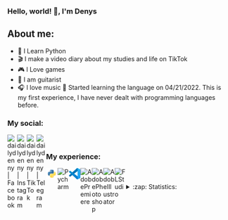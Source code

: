 ### Hello, world! 👋, I'm Denys

## About me:
- 🐍 I Learn Python
- 🎬 I make a video diary about my studies and life on TikTok
- 🎮 I Love games
- 🎸 I am guitarist
- 🎧 I love music 
🚀 Started learning the language on 04/21/2022. This is my first experience, I have never dealt with programming languages before. 
### My social:

[<img align="left" alt="dailydenny | Facebook" width="22px" src="https://cdn.jsdelivr.net/npm/simple-icons@v3/icons/facebook.svg" />][facebook]
[<img align="left" alt="dailydenny | Instagram" width="22px" src="https://cdn.jsdelivr.net/npm/simple-icons@v3/icons/instagram.svg" />][instagram]
[<img align="left" alt="dailydenny | TikTok" width="22px" src="https://cdn.jsdelivr.net/npm/simple-icons@v3/icons/tiktok.svg" />][tiktok]
[<img align="left" alt="dailydenny | Telegram" width="22px" src="https://cdn.jsdelivr.net/npm/simple-icons@v3/icons/telegram.svg" />][telegram]

<br />

### My experience:

<img align="left" alt="Python" width="26px" src="https://raw.githubusercontent.com/github/explore/80688e429a7d4ef2fca1e82350fe8e3517d3494d/topics/python/python.png" />
<img align="left" alt="Pycharm" width="26px" src="https://dashboard.snapcraft.io/site_media/appmedia/2017/05/pycharm_logo_256.png" />
<img align="left" alt="Visual Studio Code" width="26px" src="https://raw.githubusercontent.com/github/explore/80688e429a7d4ef2fca1e82350fe8e3517d3494d/topics/visual-studio-code/visual-studio-code.png" />
<img align="left" alt="AdobePremiere" width="26px" src="https://static2.it-serwis.pl/pol_pl_Adobe-Premiere-Pro-CC-for-Teams-ENG-Win-Mac-subskrypcja-12-miesiecy-237_1.png" />
<img align="left" alt="AdobePhotoshop" width="26px" src="https://static2.it-serwis.pl/pol_pl_Adobe-Photoshop-CC-for-Teams-ENG-Win-Mac-13341_1.png" />
<img align="left" alt="AdobeIllustrator" width="26px" src="https://static5.it-serwis.pl/pol_pl_Adobe-Illustrator-CC-for-Teams-MULTI-Win-Mac-214_1.png" />
<img align="left" alt="FLStudio" width="26px" src="http://parrotpc.org/wp-content/uploads/2021/05/fl-studio-crack.png" />


<br />
<br />

<details>
  <summary>:zap: Statistics:</summary>
   <img align="left" alt="codeSTACKr's GitHub Stats" src="https://github-readme-stats.vercel.app/api/top-langs/?username=dailydenny&langs_count=8&layout=compact" />
    <br />
    <img align="left" alt="codeSTACKr's GitHub Stats" src="https://github-readme-stats.vercel.app/api?username=dailydenny&show_icons=true" />
</details>

[tiktok]: https://www.tiktok.com/@techdenny
[instagram]: https://www.instagram.com/deniskolomiets/
[facebook]: https://www.facebook.com/denis.kolomiets/
[telegram]: https://t.me/techdenny